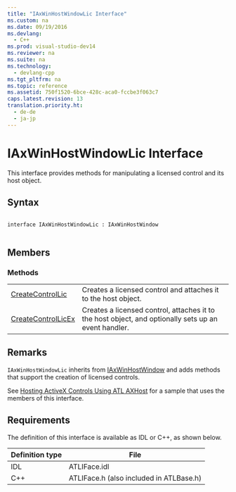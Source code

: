 ```yaml
---
title: "IAxWinHostWindowLic Interface"
ms.custom: na
ms.date: 09/19/2016
ms.devlang: 
  - C++
ms.prod: visual-studio-dev14
ms.reviewer: na
ms.suite: na
ms.technology: 
  - devlang-cpp
ms.tgt_pltfrm: na
ms.topic: reference
ms.assetid: 750f1520-6bce-428c-aca0-fccbe3f063c7
caps.latest.revision: 13
translation.priority.ht: 
  - de-de
  - ja-jp
---
```

# IAxWinHostWindowLic Interface
This interface provides methods for manipulating a licensed control and its host object.  
  
## Syntax  
  
```  
  
interface IAxWinHostWindowLic : IAxWinHostWindow  
  
```  
  
## Members  
  
### Methods  
  
|||  
|-|-|  
|[CreateControlLic](../vs140/IAxWinHostWindowLic--CreateControlLic.md)|Creates a licensed control and attaches it to the host object.|  
|[CreateControlLicEx](../vs140/IAxWinHostWindowLic--CreateControlLicEx.md)|Creates a licensed control, attaches it to the host object, and optionally sets up an event handler.|  
  
## Remarks  
 `IAxWinHostWindowLic` inherits from [IAxWinHostWindow](../vs140/IAxWinHostWindow-Interface.md) and adds methods that support the creation of licensed controls.  
  
 See [Hosting ActiveX Controls Using ATL AXHost](../vs140/Hosting-ActiveX-Controls-Using-ATL-AXHost.md) for a sample that uses the members of this interface.  
  
## Requirements  
 The definition of this interface is available as IDL or C++, as shown below.  
  
|Definition type|File|  
|---------------------|----------|  
|IDL|ATLIFace.idl|  
|C++|ATLIFace.h (also included in ATLBase.h)|